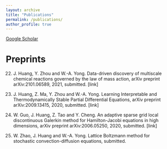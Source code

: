```yaml
---
layout: archive
title: "Publications"
permalink: /publications/
author_profile: true
---
```


[Google Scholar](https://scholar.google.com/citations?user=oGmIfDQAAAAJ&hl=zh-CN)

Preprints
======
22. J. Huang, Y. Zhou and W.-A. Yong. Data-driven discovery of multiscale chemical reactions governed by the law of mass action, arXiv preprint arXiv:2101.06589, 2021, submitted. [link]

21. J. Huang, Z. Ma, Y. Zhou and W.-A. Yong. Learning Interpretable and Thermodynamically Stable Partial Differential Equations, arXiv preprint arXiv:2009.13415, 2020, submitted. [link] 

20. W. Guo, J. Huang, Z. Tao and Y. Cheng. An adaptive sparse grid local discontinuous Galerkin method for Hamilton-Jacobi equations in high dimensions, arXiv preprint arXiv:2006.05250, 2020, submitted. [link]

19. W. Zhao, J. Huang and W.-A. Yong. Lattice Boltzmann method for stochastic convection-diffusion equations, submitted.

